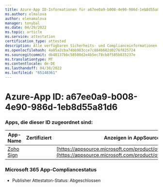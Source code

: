 ```yaml
---
title: Azure-App ID-Informationen für a67ee0a9-b008-4e90-986d-1eb8d55a81d6
ms.author: elmalova
author: elenamalova
manager: tonybal
ms.date: 04/29/2022
ms.topic: article
ms.service: attestation
certification_type: attested
description: Alle verfügbaren Sicherheits- und Complianceinformationen für a67ee0a9-b008-4e90-986d-1eb8d55a81d6.
ms.openlocfilehash: 4a85a2cba74bb983cce7c884b602d0276f825724
ms.sourcegitcommit: db48137bbc58500d2e4b5ec78cb8f585b835237e
ms.translationtype: MT
ms.contentlocale: de-DE
ms.lasthandoff: 04/30/2022
ms.locfileid: "65148361"
---
```

# <a name="azure-app-id-a67ee0a9-b008-4e90-986d-1eb8d55a81d6"></a>Azure-App ID: a67ee0a9-b008-4e90-986d-1eb8d55a81d6


### <a name="apps-associated-with-this-id"></a>Apps, die dieser ID zugeordnet sind:
| **App-Name** | **Zertifiziert** | **Anzeigen in AppSource** |
|--------------|---------------|-----------------------|
| [Zoho Sign](../forward/WA104382011.md) |  | [https://appsource.microsoft.com/product/office/WA104382011](https://appsource.microsoft.com/product/office/WA104382011) |

### <a name="microsoft-365-app-compliance-status"></a>Microsoft 365 App-Compliancestatus
- Publisher Attestaton-Status: Abgeschlossen
